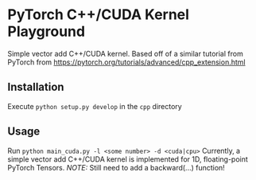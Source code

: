# PyTorch C++/CUDA Kernel Playground
Simple vector add C++/CUDA kernel. Based off of a similar tutorial from PyTorch from https://pytorch.org/tutorials/advanced/cpp_extension.html

## Installation
Execute `python setup.py develop` in the `cpp` directory

## Usage
Run `python main_cuda.py -l <some number> -d <cuda|cpu>`
Currently, a simple vector add C++/CUDA kernel is implemented for 1D, floating-point PyTorch Tensors.
*NOTE:* Still need to add a backward(...) function!